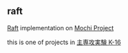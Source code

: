 raft
---

[Raft](https://raft.github.io/) implementation on [Mochi Project](https://mochi.readthedocs.io/)

this is one of projects in [主専攻実験 K-16](http://www.hpcs.cs.tsukuba.ac.jp/~tatebe/lecture/r02/dpro/) 